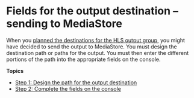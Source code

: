 # Fields for the output destination – sending to MediaStore<a name="hls-destinations-ems"></a>

When you [planned the destinations for the HLS output group](origin-server-ems.md), you might have decided to send the output to MediaStore\. You must design the destination path or paths for the output\. You must then enter the different portions of the path into the appropriate fields on the console\.

**Topics**
+ [Step 1: Design the path for the output destination](hls-destinations-ems-design.md)
+ [Step 2: Complete the fields on the console](hls-specify-destination-ems.md)